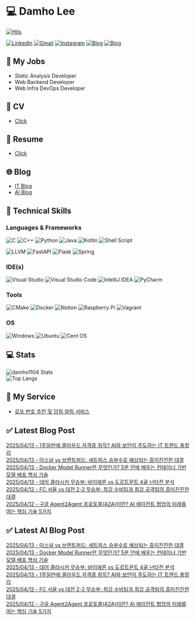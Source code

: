 
# 💻 Damho Lee

[![Hits](https://hits.seeyoufarm.com/api/count/incr/badge.svg?url=https%3A%2F%2Fgithub.com%2Fdamho1104&count_bg=%233D9CC8&title_bg=%23555555&icon=&icon_color=%23E7E7E7&title=hits&edge_flat=false)](https://hits.seeyoufarm.com)  

[![LinkedIn](https://img.shields.io/badge/Linkedin-%230077B5.svg?style=flat&logo=linkedin&logoColor=white)](https://www.linkedin.com/in/damho1104/)
[![Gmail](https://img.shields.io/badge/Gmail-D14836?style=flat&logo=gmail&logoColor=white)](mailto:damho1104@gmail.com)
[![Instagram](https://img.shields.io/badge/Instargram-%23E4405F.svg?style=flat&logo=Instagram&logoColor=white)](https://www.instagram.com/damho1104/)
[![Blog](https://img.shields.io/badge/Blog-%23000000.svg?style=flat&logo=Tistory&logoColor=white)](https://dmomo.co.kr/)
[![Blog](https://img.shields.io/badge/Blog-%23000000.svg?style=flat&logo=WordPress&logoColor=white)](https://blog.ai.dmomo.co.kr/)

## 📃 My Jobs
- Static Analysis Developer
- Web Backend Developer
- Web Infra DevOps Developer

## 📰 CV
- [Click](https://resume.dmomo.net/damho.lee/resume)  

## 📘 Resume
- [Click](https://damho1104.notion.site/8af3191b9815406d95708d9a0cea5a9e)  

## 🌐 Blog
- [IT Blog](https://dmomo.co.kr/)
- [AI Blog](https://blog.ai.dmomo.co.kr/)

## 💪 Technical Skills
### Languages & Frameworks
![C](https://img.shields.io/badge/c-%2300599C.svg?style=flat&logo=c&logoColor=white)
![C++](https://img.shields.io/badge/c++-%2300599C.svg?style=flat&logo=c%2B%2B&logoColor=white)
![Python](https://img.shields.io/badge/Python-3776AB.svg?&style=flat&logo=Python&logoColor=white)
![Java](https://img.shields.io/badge/java-%23ED8B00.svg?style=flat&logo=openjdk&logoColor=white)
![Kotlin](https://img.shields.io/badge/Kotlin-%237F52FF.svg?style=flat&logo=Kotlin&logoColor=white)
![Shell Script](https://img.shields.io/badge/Shell_script-%23121011.svg?style=flat&logo=gnu-bash&logoColor=white)  
  
![LLVM](https://img.shields.io/badge/LLVM/Clang-000B1D.svg?&style=flat&logo=LLVM&logoColor=white)
![FastAPI](https://img.shields.io/badge/FastAPI-005571?style=flat&logo=fastapi)
![Flask](https://img.shields.io/badge/Flask-%23000.svg?style=flat&logo=flask&logoColor=white)
![Spring](https://img.shields.io/badge/Springboot-%236DB33F.svg?style=flat&logo=spring&logoColor=white)
  
  
### IDE(s)
![Visual Studio](https://img.shields.io/badge/Visual%20Studio-5C2D91.svg?style=flat&logo=visual-studio&logoColor=white) 
![Visual Studio Code](https://img.shields.io/badge/Visual%20Studio%20Code-0078d7.svg?style=flat&logo=visual-studio-code&logoColor=white)
![IntelliJ IDEA](https://img.shields.io/badge/IntelliJIDEA-000000.svg?style=flat&logo=intellij-idea&logoColor=white) 
![PyCharm](https://img.shields.io/badge/PyCharm-143?style=flat&logo=pycharm&logoColor=black&color=black&labelColor=green) 


### Tools
![CMake](https://img.shields.io/badge/CMake-%23008FBA.svg?style=flat&logo=cmake&logoColor=white)
![Docker](https://img.shields.io/badge/docker-%230db7ed.svg?style=flat&logo=docker&logoColor=white)
![Notion](https://img.shields.io/badge/Notion-%23000000.svg?style=flat&logo=notion&logoColor=white)
![Raspberry Pi](https://img.shields.io/badge/-RaspberryPi-C51A4A?style=flat&logo=Raspberry-Pi)
![Vagrant](https://img.shields.io/badge/Vagrant-%231563FF.svg?style=flat&logo=vagrant&logoColor=white)


### OS
![Windows](https://img.shields.io/badge/Windows-0078D6?style=flat&logo=windows&logoColor=white)
![Ubuntu](https://img.shields.io/badge/Ubuntu-E95420?style=flat&logo=ubuntu&logoColor=white)
![Cent OS](https://img.shields.io/badge/Cent%20OS-002260?style=flat&logo=centos&logoColor=F0F0F0)


## :computer: Stats
![damho1104 Stats](https://github-readme-stats.vercel.app/api?username=damho1104&hide=issues&show_icons=true&theme=dark)  
![Top Langs](https://github-readme-stats.vercel.app/api/top-langs/?username=damho1104&layout=compact&theme=dark)


## 📣 My Service
- [로또 번호 추천 및 당첨 알림 서비스](https://lotto.dmomo.co.kr/)  


## ✅ Latest Blog Post

[2025/04/13 - 1주일만에 클라우드 자격증 취득? AI와 보안이 주도하는 IT 트렌드 총정리](https://dmomo.co.kr/301) <br/>
[2025/04/13 - 아스널 vs 브렌트퍼드: 세트피스 승부수로 예상되는 흥미진진한 대결](https://dmomo.co.kr/300) <br/>
[2025/04/13 - Docker Model Runner란 무엇인가? 5분 안에 배우는 컨테이너 기반 모델 배포 핵심 기술](https://dmomo.co.kr/299) <br/>
[2025/04/13 - 데어 클라시커 무승부: 바이에른 vs 도르트문트 4골 난타전 분석](https://dmomo.co.kr/298) <br/>
[2025/04/12 - FC 서울 vs 대전 2-2 무승부: 최강 수비팀과 최강 공격팀의 흥미진진한 대결](https://dmomo.co.kr/297) <br/>
[2025/04/12 - 구글 Agent2Agent 프로토콜(A2A)이란? AI 에이전트 협업의 미래를 여는 핵심 기술 5가지](https://dmomo.co.kr/296) <br/>

## ✅ Latest AI Blog Post
[2025/04/13 - 아스널 vs 브렌트퍼드: 세트피스 승부수로 예상되는 흥미진진한 대결](https://blog.ai.dmomo.co.kr/trend/1615) <br/>
[2025/04/13 - Docker Model Runner란 무엇인가? 5분 안에 배우는 컨테이너 기반 모델 배포 핵심 기술](https://blog.ai.dmomo.co.kr/tech/1612) <br/>
[2025/04/13 - 데어 클라시커 무승부: 바이에른 vs 도르트문트 4골 난타전 분석](https://blog.ai.dmomo.co.kr/trend/1609) <br/>
[2025/04/13 - 1주일만에 클라우드 자격증 취득? AI와 보안이 주도하는 IT 트렌드 총정리](https://blog.ai.dmomo.co.kr/ai/1606) <br/>
[2025/04/12 - FC 서울 vs 대전 2-2 무승부: 최강 수비팀과 최강 공격팀의 흥미진진한 대결](https://blog.ai.dmomo.co.kr/trend/1603) <br/>
[2025/04/12 - 구글 Agent2Agent 프로토콜(A2A)이란? AI 에이전트 협업의 미래를 여는 핵심 기술 5가지](https://blog.ai.dmomo.co.kr/tech/1600) <br/>
